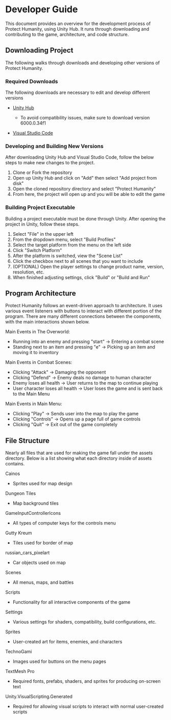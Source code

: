 # Developer Guide
This document provides an overview for the development process of Protect Humanity, using Unity Hub. It runs through downloading and contributing to the game, architecture, and code structure.

## Downloading Project
The following walks through downloads and developing other versions of Protect Humanity.

### Required Downloads
The following downloads are necessary to edit and develop different versions

* [Unity Hub](https://unity.com/download)
  * To avoid compatibility issues, make sure to download version 6000.0.34f1

* [Visual Studio Code](https://code.visualstudio.com/download)

### Developing and Building New Versions
After downloading Unity Hub and Visual Studio Code, follow the below steps to make new changes to the project.

1. Clone or Fork the repository
1. Open up Unity Hub and click on "Add" then select "Add project from disk"
1. Open the cloned repository directory and select "Protect Humanity"
1. From here, the project will open up and you will be able to edit the game

### Building Project Executable
Building a project executable must be done through Unity. After opening the project in Unity, follow these steps.

1. Select "File" in the upper left
1. From the dropdown menu, select "Build Profiles"
1. Select the target platform from the menu on the left side
1. Click "Switch Platform"
1. After the platform is switched, view the "Scene List"
1. Click the checkbox next to all scenes that you want to include
1. (OPTIONAL) Open the player settings to change product name, version, resolution, etc.
1. When finished adjusting settings, click "Build" or "Build and Run"

## Program Architecture
Protect Humanity follows an event-driven approach to architecture. It uses various event listeners with buttons to interact with different portion of the program. There are many different connections between the components, with the main interactions shown below.

Main Events in The Overworld:
* Running into an enemy and pressing "start" -> Entering a combat scene
* Standing next to an item and pressing "e" -> Picking up an item and moving it to inventory

Main Events in Combat Scenes:
* Clicking "Attack" -> Damaging the opponent
* Clicking "Defend" -> Enemy deals no damage to human character
* Enemy loses all health -> User returns to the map to continue playing
* User character loses all health -> User loses the game and is sent back to the Main Menu

Main Events in Main Menu:
* Clicking "Play" -> Sends user into the map to play the game
* Clicking "Controls" -> Opens up a page full of game controls
* Clicking "Quit" -> Exit out of the game completely

## File Structure
Nearly all files that are used for making the game fall under the assets directory. Below is a list showing what each directory inside of assets contains.

Cainos
* Sprites used for map design

Dungeon Tiles
* Map background tiles

GameInputControllerIcons
* All types of computer keys for the controls menu

Gutty Kreum
* Tiles used for border of map

russian_cars_pixelart
* Car objects used on map

Scenes
* All menus, maps, and battles

Scripts
* Functionality for all interactive components of the game

Settings
* Various settings for shaders, compatibility, build configurations, etc.

Sprites
* User-created art for items, enemies, and characters

TechnoGami
* Images used for buttons on the menu pages

TextMesh Pro
* Required fonts, prefabs, shaders, and sprites for producing on-screen text

Unity.VisualScripting.Generated
* Required for allowing visual scripts to interact with normal user-created scripts
